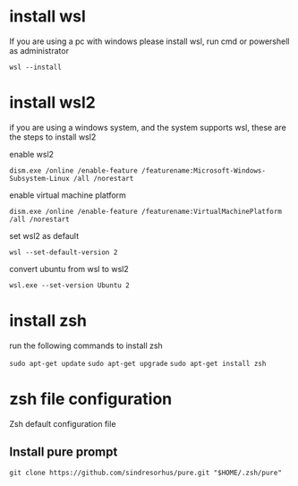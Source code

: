 # install wsl
If you are using a pc with windows please install wsl, run cmd or powershell as administrator

`wsl --install`

# install wsl2

if you are using a windows system, and the system supports wsl, these are the steps to install wsl2

enable wsl2

`dism.exe /online /enable-feature /featurename:Microsoft-Windows-Subsystem-Linux /all /norestart`

enable virtual machine platform

`dism.exe /online /enable-feature /featurename:VirtualMachinePlatform /all /norestart`

set wsl2 as default

`wsl --set-default-version 2`

convert ubuntu from wsl to wsl2

`wsl.exe --set-version Ubuntu 2`

# install zsh
run the following commands to install zsh

`sudo apt-get update`
`sudo apt-get upgrade`
`sudo apt-get install zsh`

# zsh file configuration

Zsh default configuration file

## Install pure prompt

`git clone https://github.com/sindresorhus/pure.git "$HOME/.zsh/pure"`

